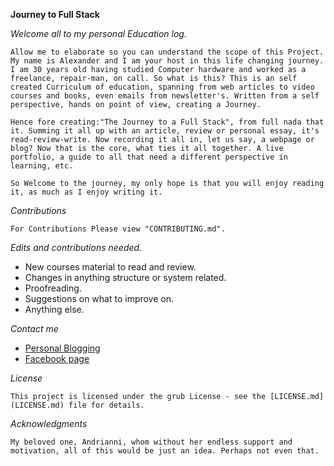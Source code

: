 **Journey to Full Stack**

*Welcome all to my personal Education log.*
    
    Allow me to elaborate so you can understand the scope of this Project.  My name is Alexander and I am your host in this life changing journey. I am 30 years old having studied Computer hardware and worked as a freelance, repair-man, on call. So what is this? This is an self created Curriculum of education, spanning from web articles to video courses and books, even emails from newsletter's. Written from a self perspective, hands on point of view, creating a Journey.  

    Hence fore creating:"The Journey to a Full Stack", from full nada that it. Summing it all up with an article, review or personal essay, it's read-review-write. Now recording it all in, let us say, a webpage or blog? Now that is the core, what ties it all together. A live portfolio, a guide to all that need a different perspective in learning, etc.
    
    So Welcome to the journey, my only hope is that you will enjoy reading it, as much as I enjoy writing it. 

*Contributions*

    For Contributions Please view "CONTRIBUTING.md".

*Edits and contributions needed.*

* New courses material to read and review.
* Changes in anything structure or system related.
* Proofreading. 
* Suggestions on what to improve on. 
* Anything else.

*Contact me*

* [Personal Blogging](https://journeytafs.blogspot.com/)
* [Facebook page](https://m.facebook.com/Over-Coded-102847987886241/)

*License*

    This project is licensed under the grub License - see the [LICENSE.md](LICENSE.md) file for details. 

*Acknowledgments*

    My beloved one, Andrianni, whom without her endless support and motivation, all of this would be just an idea. Perhaps not even that.
